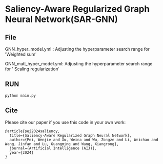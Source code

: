 # Saliency-Aware Regularized Graph Neural Network(SAR-GNN)

## File
GNN_hyper_model.yml : Adjusting the hyperparameter search range for 'Weighted sum' 

GNN_mutl_hyper_model.yml: Adjusting the hyperparameter search range for ' Scaling regularization'

## RUN
```
python main.py
```

## Cite
Please cite our paper if you use this code in your own work:
```
@article{pei2024saliency,
  title={Saliency-Aware Regularized Graph Neural Network},
  author={Pei, Wenjie and Xu, Weina and Wu, Zongze and Li, Weichao and Wang, Jinfan and Lu, Guangming and Wang, Xiangrong},
  journal={Artificial Intelligence (AIJ)},
  year={2024}
}
```

